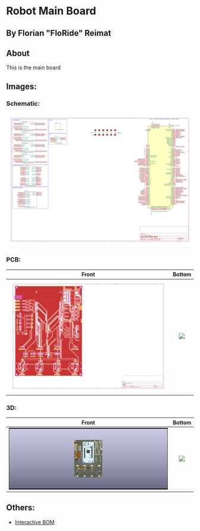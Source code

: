 # Robot Main Board
## By Florian "FloRide" Reimat

## About
This is the main board

## Images:
### Schematic:
![](View/schematics/Robot.svg)

### PCB:
| Front | Bottom |
:------:|:-------:
|![](View/pcb/Robot-top.svg)| ![](View/pcb/KibotTest-bottom.svg)|
### 3D:
| Front | Bottom |
:------:|:-------:
|![](View/3D/Robot-3D_top.png)| ![](View/3D/KibotTest-3D_bottom.png)|

## Others:
- [Interactive BOM](Export/ibom/Robot-ibom.html)
